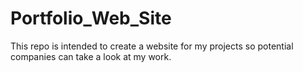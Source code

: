 # Portfolio_Web_Site

This repo is intended to create a website for my projects so potential companies can take a look at my work.
